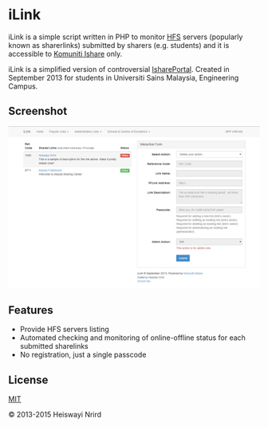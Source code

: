 # iLink

iLink is a simple script written in PHP to monitor [HFS](http://www.rejetto.com/hfs/) servers (popularly known as sharerlinks) submitted by sharers (e.g. students) and it is accessible to [Komuniti Ishare](https://www.facebook.com/groups/komuniti.ishare/) only.

iLink is a simplified version of controversial [IsharePortal](http://heiswayi.github.io/ishare-in-memory). Created in September 2013 for students in Universiti Sains Malaysia, Engineering Campus.

## Screenshot

![Screenshot](screenshot.png)

## Features

* Provide HFS servers listing
* Automated checking and monitoring of online-offline status for each submitted sharelinks
* No registration, just a single passcode

## License

[MIT](LICENSE)

© 2013-2015 Heiswayi Nrird
